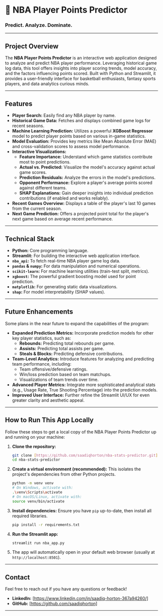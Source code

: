 # 🏀 NBA Player Points Predictor

### Predict. Analyze. Dominate.

---

## Project Overview

The **NBA Player Points Predictor** is an interactive web application designed to analyze and predict NBA player performance. Leveraging historical game log data, this tool offers insights into player scoring trends, model accuracy, and the factors influencing points scored. Built with Python and Streamlit, it provides a user-friendly interface for basketball enthusiasts, fantasy sports players, and data analytics curious minds.

---

## Features

* **Player Search:** Easily find any NBA player by name.
* **Historical Game Data:** Fetches and displays combined game logs for recent seasons.
* **Machine Learning Prediction:** Utilizes a powerful **XGBoost Regressor** model to predict player points based on various in-game statistics.
* **Model Evaluation:** Provides key metrics like Mean Absolute Error (MAE) and cross-validation scores to assess model performance.
* **Interactive Visualizations:**
    * **Feature Importance:** Understand which game statistics contribute most to point predictions.
    * **Actual vs. Predicted:** Visualize the model's accuracy against actual game scores.
    * **Prediction Residuals:** Analyze the errors in the model's predictions.
    * **Opponent Performance:** Explore a player's average points scored against different teams.
    * **SHAP Explanations:** Gain deeper insights into individual prediction contributions (if enabled and works reliably).
* **Recent Games Overview:** Displays a table of the player's last 10 games from the current season.
* **Next Game Prediction:** Offers a projected point total for the player's next game based on average recent performance.

---

## Technical Stack

* **Python:** Core programming language.
* **Streamlit:** For building the interactive web application interface.
* **`nba_api`:** To fetch real-time NBA player game log data.
* **`pandas` & `numpy`:** For data manipulation and numerical operations.
* **`scikit-learn`:** For machine learning utilities (train-test split, metrics).
* **`xgboost`:** The powerful gradient boosting model used for point prediction.
* **`matplotlib`:** For generating static data visualizations.
* **`shap`:** For model interpretability (SHAP values).

---

## Future Enhancements

Some plans in the near future to expand the capabilities of the program:

* **Expanded Prediction Metrics:** Incorporate prediction models for other key player statistics, such as:
    * **Rebounds:** Predicting total rebounds per game.
    * **Assists:** Predicting total assists per game.
    * **Steals & Blocks:** Predicting defensive contributions.
* **Team-Level Analytics:** Introduce features for analyzing and predicting team performance, including:
    * Team offensive/defensive ratings.
    * Win/loss prediction based on team matchups.
    * Visualizations of team trends over time.
* **Advanced Player Metrics:** Integrate more sophisticated analytical stats (e.g., Usage Rate, True Shooting Percentage) into the prediction models.
* **Improved User Interface:** Further refine the Streamlit UI/UX for even greater clarity and aesthetic appeal.

---

## How to Run This App Locally

Follow these steps to get a local copy of the NBA Player Points Predictor up and running on your machine:

1.  **Clone the repository:**
    ```bash
    git clone [https://github.com/saadiqhorton/nba-stats-predictor.git](https://github.com/saadiqhorton/nba-stats-predictor.git)
    cd nba-stats-predictor
    ```
2.  **Create a virtual environment (recommended):**
    This isolates the project's dependencies from other Python projects.
    ```bash
    python -m venv venv
    # On Windows, activate with:
    .\venv\Scripts\activate
    # On macOS/Linux, activate with:
    source venv/bin/activate
    ```
3.  **Install dependencies:**
    Ensure you have `pip` up-to-date, then install all required libraries.
    ```bash
    pip install -r requirements.txt
    ```
4.  **Run the Streamlit app:**
    ```bash
    streamlit run nba_app.py
    ```
5.  The app will automatically open in your default web browser (usually at `http://localhost:8501`).

---

## Contact

Feel free to reach out if you have any questions or feedback!

* **LinkedIn:** [https://www.linkedin.com/in/saadiq-horton-367a94260/]
* **GitHub:** [https://github.com/saadiqhorton]

---
